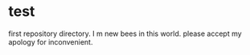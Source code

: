 # test
first repository directory.
I m new bees in this world.
please accept my apology for inconvenient.
